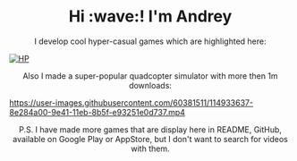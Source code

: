 <h1 align='center'> Hi :wave:! I'm Andrey</h1>

<p align='center'>I develop cool hyper-casual games which are highlighted here:</p>

[![HP](https://user-images.githubusercontent.com/60381511/114937509-8a4af680-9e46-11eb-926e-a978472ccaef.gif)](https://user-images.githubusercontent.com/60381511/114933745-b152f980-9e41-11eb-9471-413c853935f2.mp4)

<p align='center'>Also I made a super-popular quadcopter simulator with more then 1m downloads:</p>

https://user-images.githubusercontent.com/60381511/114933637-8e284a00-9e41-11eb-8b5f-e93251e0d737.mp4

<p align='center'>P.S. I have made more games that are display here in README, GitHub, available on Google Play or AppStore, but I don't want to search for videos with them.</p>
